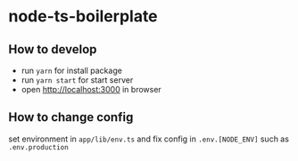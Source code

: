 # node-ts-boilerplate

## How to develop

- run `yarn` for install package
- run `yarn start` for start server
- open <http://localhost:3000> in browser

## How to change config

set environment in `app/lib/env.ts` and fix config in `.env.[NODE_ENV]` such as `.env.production`

